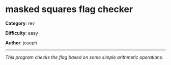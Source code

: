 masked squares flag checker
============

**Category**: rev

**Difficulty**: easy

**Author**: joseph

---

_This program checks the flag based on some simple arithmetic operations._
